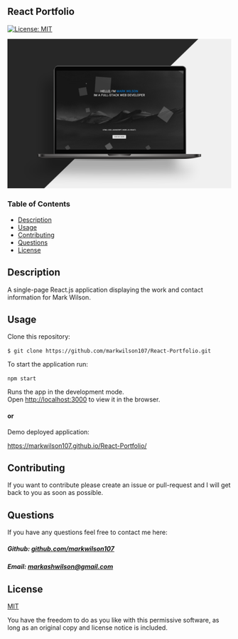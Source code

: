 ## React Portfolio

[![License: MIT](https://img.shields.io/badge/License-MIT-yellow.svg)](https://opensource.org/licenses/MIT)

![Image of Application](https://github.com/markwilson107/React-Portfolio/blob/main/images/react-portfolio-banner.png)

### Table of Contents

- [Description](#description)
- [Usage](#usage)
- [Contributing](#contributing)
- [Questions](#questions)
- [License](#license)

## Description

A single-page React.js application displaying the work and contact information for Mark Wilson.

## Usage

Clone this repository:

`$ git clone https://github.com/markwilson107/React-Portfolio.git`

To start the application run:

`npm start`

Runs the app in the development mode.\
Open [http://localhost:3000](http://localhost:3000) to view it in the browser.

#### or

Demo deployed application:

https://markwilson107.github.io/React-Portfolio/

## Contributing

If you want to contribute please create an issue or pull-request and I will get back to you as soon as possible.

## Questions

If you have any questions feel free to contact me here:

 ##### Github: [github.com/markwilson107](https://github.com/markwilson107)

 ##### Email: [markashwilson@gmail.com](mailto:markashwilson@gmail.com?subject=[GitHub])

## License

[MIT](https://opensource.org/licenses/MIT)

You have the freedom to do as you like with this permissive software, as long as an original copy and license notice is included.